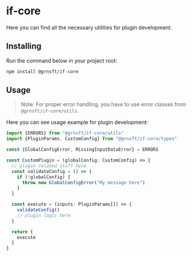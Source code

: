 # if-core

Here you can find all the necessary utilities for plugin development.

## Installing

Run the command below in your project root:

```bash
npm install @grnsft/if-core
```

## Usage

>Note: For proper error handling, you have to use error classes from `@grnsft/if-core/utils`.

Here you can see usage example for plugin development:

```ts
import {ERRORS} from "@grnsft/if-core/utils"
import {PluginParams, CustomConfig} from "@grnsft/if-core/types"

const {GlobalConfigError, MissingInputDataError} = ERRORS

const CustomPlugin = (globalConfig: CustomConfig) => {
  // plugin related stuff here
  const validateConfig = () => {
    if (!globalConfig) {
      throw new GlobalConfigError("My message here")
    }
  }

  const execute = (inputs: PluginParams[]) => {
    validateConfig()
    // plugin logic here
  }

  return {
    execute
  }
}
```
